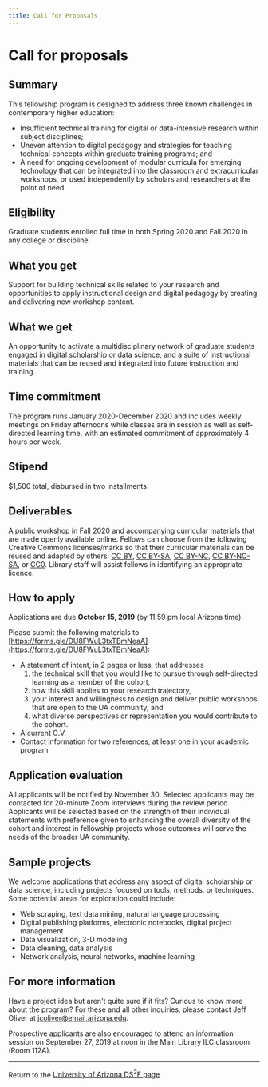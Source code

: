 ```yaml
---
title: Call for Proposals
---
```


# Call for proposals

## Summary
This fellowship program is designed to address three known challenges in contemporary higher education:

+ Insufficient technical training for digital or data-intensive research within subject disciplines;
+ Uneven attention to digital pedagogy and strategies for teaching technical concepts within graduate training programs; and
+ A need for ongoing development of modular curricula for emerging technology that can be integrated into the classroom and extracurricular workshops, or used independently by scholars and researchers at the point of need.

## Eligibility
Graduate students enrolled full time in both Spring 2020 and Fall 2020 in any college or discipline.

## What you get
Support for building technical skills related to your research and opportunities to apply instructional design and digital pedagogy by creating and delivering new workshop content.

## What we get
An opportunity to activate a multidisciplinary network of graduate students engaged in digital scholarship or data science, and a suite of instructional materials that can be reused and integrated into future instruction and training.

## Time commitment
The program runs January 2020-December 2020 and includes weekly meetings on Friday afternoons while classes are in session as well as self-directed learning time, with an estimated commitment of approximately 4 hours per week.

## Stipend
$1,500 total, disbursed in two installments.

## Deliverables
A public workshop in Fall 2020 and accompanying curricular materials that are made openly available online. Fellows can choose from the following Creative Commons licenses/marks so that their curricular materials can be reused and adapted by others: [CC BY](https://creativecommons.org/licenses/by/4.0/), [CC BY-SA](https://creativecommons.org/licenses/by-sa/4.0/), [CC BY-NC](https://creativecommons.org/licenses/by-nc/4.0/), [CC BY-NC-SA](https://creativecommons.org/licenses/by-nc-sa/4.0/), or [CC0](https://creativecommons.org/share-your-work/public-domain/cc0). Library staff will assist fellows in identifying an appropriate licence.

## How to apply
Applications are due **October 15, 2019** (by 11:59 pm local Arizona time).

Please submit the following materials to [https://forms.gle/DU8FWuL3txTBmNeaA](https://forms.gle/DU8FWuL3txTBmNeaA):

+ A statement of intent, in 2 pages or less, that addresses
    1. the technical skill that you would like to pursue through self-directed learning as a member of the cohort,
    2. how this skill applies to your research trajectory,
    3. your interest and willingness to design and deliver public workshops that are open to the UA community, and
    4. what diverse perspectives or representation you would contribute to the cohort.
+ A current C.V.
+ Contact information for two references, at least one in your academic program

## Application evaluation
All applicants will be notified by November 30. Selected applicants may be contacted for 20-minute Zoom interviews during the review period. Applicants will be selected based on the strength of their individual statements with preference given to enhancing the overall diversity of the cohort and interest in fellowship projects whose outcomes will serve the needs of the broader UA community.

## Sample projects
We welcome applications that address any aspect of digital scholarship or data science, including projects focused on tools, methods, or techniques. Some potential areas for exploration could include:

+ Web scraping, text data mining, natural language processing
+ Digital publishing platforms, electronic notebooks, digital project management
+ Data visualization, 3-D modeling
+ Data cleaning, data analysis
+ Network analysis, neural networks, machine learning

## For more information
Have a project idea but aren't quite sure if it fits? Curious to know more about the program? For these and all other inquiries, please contact Jeff Oliver at [jcoliver@email.arizona.edu](mailto:jcoliver@email.arizona.edu?subject=DS2F%20Inquiry).

Prospective applicants are also encouraged to attend an information session on September 27, 2019 at noon in the Main Library ILC classroom (Room 112A).

***

Return to the [University of Arizona DS<sup>2</sup>F page](index.md)
